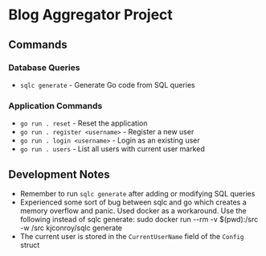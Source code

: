 # Blog Aggregator Project

## Commands

### Database Queries
- `sqlc generate` - Generate Go code from SQL queries

### Application Commands
- `go run . reset` - Reset the application
- `go run . register <username>` - Register a new user
- `go run . login <username>` - Login as an existing user
- `go run . users` - List all users with current user marked

## Development Notes
- Remember to run `sqlc generate` after adding or modifying SQL queries
- Experienced some sort of bug between sqlc and go which creates a memory overflow and panic. Used docker as a workaround. Use the following instead of sqlc generate:
            sudo docker run --rm -v $(pwd):/src -w /src kjconroy/sqlc generate
- The current user is stored in the `CurrentUserName` field of the `Config` struct